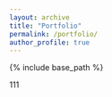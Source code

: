 ```yaml
---
layout: archive
title: "Portfolio"
permalink: /portfolio/
author_profile: true
---
```


{% include base_path %}

111
